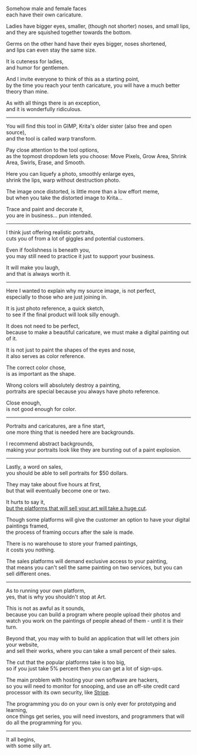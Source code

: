 Somehow male and female faces\
each have their own caricature.

Ladies have bigger eyes, smaller, (though not shorter) noses, and small lips,\
and they are squished together towards the bottom.

Germs on the other hand have their eyes bigger, noses shortened,\
and lips can even stay the same size.

It is cuteness for ladies,\
and humor for gentlemen.

And I invite everyone to think of this as a starting point,\
by the time you reach your tenth caricature, you will have a much better theory than mine.

As with all things there is an exception,\
and it is wonderfully ridiculous.

---

You will find this tool in GIMP, Krita's older sister (also free and open source),\
and the tool is called warp transform.

Pay close attention to the tool options,\
as the topmost dropdown lets you choose: Move Pixels, Grow Area, Shrink Area, Swirls, Erase, and Smooth.

Here you can liquefy a photo, smoothly enlarge eyes,\
shrink the lips, warp without destruction photo.

The image once distorted, is little more than a low effort meme,\
but when you take the distorted image to Krita...

Trace and paint and decorate it,\
you are in business... pun intended.

---

I think just offering realistic portraits,\
cuts you of from a lot of giggles and potential customers.

Even if foolishness is beneath you,\
you may still need to practice it just to support your business.

It will make you laugh,\
and that is always worth it.

---

Here I wanted to explain why my source image, is not perfect,\
especially to those who are just joining in.

It is just photo reference, a quick sketch,\
to see if the final product will look silly enough.

It does not need to be perfect,\
because to make a beautiful caricature, we must make a digital painting out of it.

It is not just to paint the shapes of the eyes and nose,\
it also serves as color reference.

The correct color chose,\
is as important as the shape.

Wrong colors will absolutely destroy a painting,\
portraits are special because you always have photo reference.

Close enough,\
is not good enough for color.

---

Portraits and caricatures, are a fine start,\
one more thing that is needed here are backgrounds.

I recommend abstract backgrounds,\
making your portraits look like they are bursting out of a paint explosion.

---

Lastly, a word on sales,\
you should be able to sell portraits for $50 dollars.

They may take about five hours at first,\
but that will eventually become one or two.

It hurts to say it,\
[but the platforms that will sell your art will take a huge cut](https://www.qwant.com/?q=where+to+sell+digital+art\&client=opensearch\&t=web).

Though some platforms will give the customer an option to have your digital paintings framed,\
the process of framing occurs after the sale is made.

There is no warehouse to store your framed paintings,\
it costs you nothing.

The sales platforms will demand exclusive access to your painting,\
that means you can't sell the same painting on two services, but you can sell different ones.

---

As to running your own platform,\
yes, that is why you shouldn't stop at Art.

This is not as awful as it sounds,\
because you can build a program where people upload their photos and watch you work on the paintings of people ahead of them - until it is their turn.

Beyond that, you may with to build an application that will let others join your website,\
and sell their works, where you can take a small percent of their sales.

The cut that the popular platforms take is too big,\
so if you just take 5% percent then you can get a lot of sign-ups.

The main problem with hosting your own software are hackers,\
so you will need to monitor for snooping, and use an off-site credit card processor with its own security, like [Stripe](https://www.youtube.com/watch?v=YTc0Zi70AjM).

The programming you do on your own is only ever for prototyping and learning,\
once things get series, you will need investors, and programmers that will do all the programming for you.

---

It all begins,\
with some silly art.
